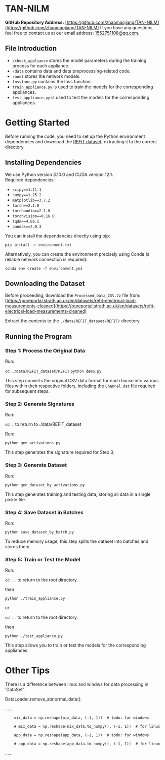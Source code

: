 
# TAN-NILM
**GitHub Repository Address:** [https://github.com/zhaomaojiang/TAN-NILM](https://github.com/zhaomaojiang/TAN-NILM) If you have any questions, feel free to contact us at our email address: 1552751108@qq.com.

## File Introduction
-   `/check_appliance` stores the model parameters during the training process for each appliance.
-   `/data` contains data and data preprocessing-related code.
-   `/nnet` stores the network models.
-   `lossfunc.py` contains the loss function.
-   `train_appliance.py` is used to train the models for the corresponding appliances.
-   `test_appliance.py` is used to test the models for the corresponding appliances.

# Getting Started
Before running the code, you need to set up the Python environment dependencies and download the [REFIT dataset](https://pureportal.strath.ac.uk/en/datasets/refit-electrical-load-measurements-cleaned), extracting it to the correct directory.

## Installing Dependencies
We use Python version 3.10.0 and CUDA version 12.1.  
Required dependencies:
-   `scipy==1.11.1`
-   `numpy==1.25.2`
-   `matplotlib==3.7.2`
-   `torch==2.1.0`
-   `torchaudio==2.1.0`
-   `torchvision==0.16.0`
-   `tqdm==4.66.1`
-   `pandas==2.0.3`

You can install the dependencies directly using pip:

`pip install -r environment.txt` 

Alternatively, you can create the environment precisely using Conda (a reliable network connection is required):

`conda env create -f environment.yml` 

## Downloading the Dataset
Before proceeding, download the `Processed_Data_CSV.7z` file from:  
[https://pureportal.strath.ac.uk/en/datasets/refit-electrical-load-measurements-cleaned](https://pureportal.strath.ac.uk/en/datasets/refit-electrical-load-measurements-cleaned)

Extract the contents to the `./data/REFIT_dataset/REFIT/` directory.

## Running the Program

### Step 1: Process the Original Data
Run:

`cd ./data/REFIT_dataset/REFIT`
`python demo.py` 

This step converts the original CSV data format for each house into various files within their respective folders, including the `Channel.dat` file required for subsequent steps.

### Step 2: Generate Signatures
Run:

`cd .` to return to ./data/REFIT_dataset

Run:

`python gen_activations.py` 

This step generates the signature required for Step 3.

### Step 3: Generate Dataset
Run:

`python gen_dataset_by_activations.py` 

This step generates training and testing data, storing all data in a single pickle file.

### Step 4: Save Dataset in Batches

Run:

`python save_dataset_by_batch.py` 

To reduce memory usage, this step splits the dataset into batches and stores them.

### Step 5: Train or Test the Model

Run:

`cd ..` to return to the root directory.

then

`python ./train_appliance.py` 

or

`cd ..` to return to the root directory.

then

`python ./test_appliance.py` 

This step allows you to train or test the models for the corresponding appliances.

# Other Tips
There is a difference between linux and windws for data processing in 'DataSet'.  

DataLoader.remove_abnormal_data():

……

        mix_data = np.reshape(mix_data, (-1, 1))  # todo: for windows
        
        # mix_data = np.reshape(mix_data.to_numpy(), (-1, 1))  # for linux
        
        app_data = np.reshape(app_data, (-1, 1))  # todo: for windows
        
        # app_data = np.reshape(app_data.to_numpy(), (-1, 1))  # for linux
        
……
